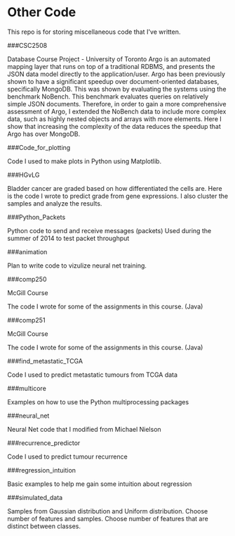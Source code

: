 
# Other Code

This repo is for storing miscellaneous code that I've written.

###CSC2508 

Database Course Project - University of Toronto Argo is an automated mapping layer that runs on top of a traditional RDBMS, and presents the JSON data model directly to the application/user. Argo has been previously shown to have a significant speedup over document-oriented databases, specifically MongoDB. This was shown by evaluating the systems using the benchmark NoBench. This benchmark evaluates queries on relatively simple JSON documents. Therefore, in order to gain a more comprehensive assessment of Argo, I extended the NoBench data to include more complex data, such as highly nested objects and arrays with more elements. Here I show that increasing the complexity of the data reduces the speedup that Argo has over MongoDB.


###Code_for_plotting

Code I used to make plots in Python using Matplotlib. 


###HGvLG

Bladder cancer are graded based on how differentiated the cells are. Here is the code I wrote to predict grade from gene expressions. I also cluster the samples and analyze the results. 


###Python_Packets

Python code to send and receive messages (packets)
Used during the summer of 2014 to test packet throughput


###animation 

Plan to write code to vizulize neural net training. 

###comp250

McGill Course

The code I wrote for some of the assignments in this course. (Java)

###comp251

McGill Course

The code I wrote for some of the assignments in this course. (Java)

###find_metastatic_TCGA

Code I used to predict metastatic tumours from TCGA data

###multicore

Examples on how to use the Python multiprocessing packages

###neural_net

Neural Net code that I modified from Michael Nielson

###recurrence_predictor

Code I used to predict tumour recurrence

###regression_intuition

Basic examples to help me gain some intuition about regression


###simulated_data

Samples from Gaussian distribution and Uniform distribution. Choose number of features and samples. Choose number of features that are distinct between classes.











